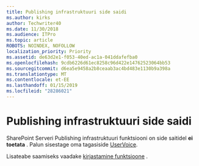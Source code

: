 ```yaml
---
title: Publishing infrastruktuuri side saidi
ms.author: kirks
author: Techwriter40
ms.date: 11/30/2018
ms.audience: ITPro
ms.topic: article
ROBOTS: NOINDEX, NOFOLLOW
localization_priority: Priority
ms.assetid: de63d2e1-f053-40ed-ac1a-041ddafefba0
ms.openlocfilehash: 9cdb6226d61ec8258c96d422e14762523064bb53
ms.sourcegitcommit: d6ea5e9458a2b8ceaab3ac4bd483e1130b9a398a
ms.translationtype: MT
ms.contentlocale: et-EE
ms.lasthandoff: 01/15/2019
ms.locfileid: "28286021"
---
```

# <a name="publishing-infrastructure-with-a-communication-site"></a>Publishing infrastruktuuri side saidi

SharePoint Serveri Publishing infrastruktuuri funktsiooni on side saitidel **ei toetata** . Palun sisestage oma tagasiside [UserVoice](https://go.microsoft.com/fwlink/?linkid=2047322&amp;clcid=0x409). 
  
Lisateabe saamiseks vaadake [kirjastamine funktsioone](https://support.office.com/en-us/article/Enable-publishing-features-479677A6-8B33-4AC7-907D-071C1C7E4518) . 
  

